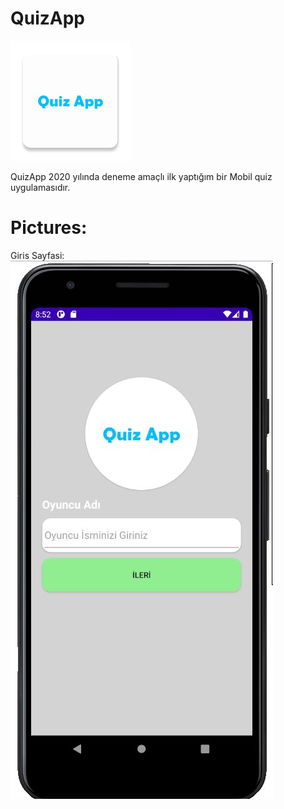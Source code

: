 # QuizApp

![Test Image 1](https://github.com/BerkayBaran/QuizApp/blob/main/Pictures/Logo.png)

QuizApp 2020 yılında deneme amaçlı ilk yaptığım bir Mobil quiz uygulamasıdır.

# Pictures:
Giris Sayfasi:
![Test Image 2](https://github.com/BerkayBaran/QuizApp/blob/main/Pictures/LoginScreen.JPG)

